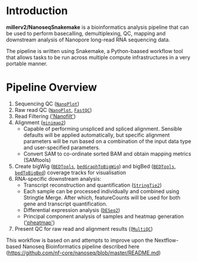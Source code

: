 # Introduction
**millerv2/NanoseqSnakemake** is a bioinformatics analysis pipeline that can be used to perform basecalling, demultiplexing, QC, mapping and downstream analysis of Nanopore long-read RNA sequencing data.

The pipeline is written using Snakemake, a Python-baased workflow tool that allows tasks to be run across multiple compute infrastructures in a very portable manner.

# Pipeline Overview
1. Sequencing QC ([`NanoPlot`](https://github.com/wdecoster/NanoPlot))
2. Raw read QC ([`NanoPlot`](https://github.com/wdecoster/NanoPlot), [`FastQC`](http://www.bioinformatics.babraham.ac.uk/projects/fastqc/))
3. Read Filtering (['Nanofilt'](https://github.com/wdecoster/nanofilt))
4. Alignment ([`minimap2`](https://github.com/lh3/minimap2))
    * Capable of performing unspliced and spliced alignment. Sensible defaults will be applied automatically, but specific alignment parameters will be run based on a combination of the input data type and user-specified parameters.
    * Convert SAM to co-ordinate sorted BAM and obtain mapping metrics (SAMtools)
5. Create bigWig ([`BEDTools`](https://github.com/arq5x/bedtools2/), [`bedGraphToBigWig`](http://hgdownload.soe.ucsc.edu/admin/exe/)) and bigBed ([`BEDTools`](https://github.com/arq5x/bedtools2/), [`bedToBigBed`](http://hgdownload.soe.ucsc.edu/admin/exe/)) coverage tracks for visualisation
6. RNA-specific downstream analysis:
    * Transcript reconstruction and quantification ([`StringTie2`](https://ccb.jhu.edu/software/stringtie/))
    * Each sample can be processed individually and combined using Stringtie Merge. After which, featureCounts will be used for both gene and transcript      quantification.
    * Differential expression analysis ([`DESeq2`](https://bioconductor.org/packages/release/bioc/html/DESeq2.html))
    * Principal component analysis of samples and heatmap generation (['pheatmap'](https://www.rdocumentation.org/packages/pheatmap/versions/1.0.12/topics/pheatmap/))
7. Present QC for raw read and alignment results (([`MultiQC`](https://multiqc.info/docs/))

This workflow is based on and attempts to improve upon the Nextflow-based Nanoseq Bioinformatics pipeline described here (https://github.com/nf-core/nanoseq/blob/master/README.md) 

